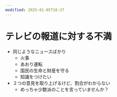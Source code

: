 ```yaml
---
modified: 2025-01-05T18:37
---
```

# テレビの報道に対する不満

- 同じようなニュースばかり
    - 火事
    - あおり運転
    - 国民の生命と財産を守る
    - 知識をつけたい
- ２つの意見を取り上げるけど、割合がわからない
    - めっちゃ少数派のことを言っていませんか？